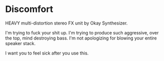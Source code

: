 # Discomfort
HEAVY multi-distortion stereo FX unit by Okay Synthesizer.

I'm trying to fuck your shit up. I'm trying to produce such aggressive, over the top, mind destroying bass. I'm not apologizing for blowing your entire speaker stack.

I want you to feel sick after you use this.
